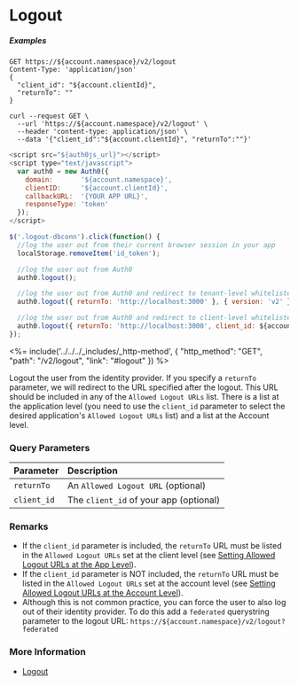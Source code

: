 # Logout

<h5 class="code-snippet-title">Examples</h5>

```http
GET https://${account.namespace}/v2/logout
Content-Type: 'application/json'
{
  "client_id": "${account.clientId}",
  "returnTo": ""
}
```

```shell
curl --request GET \
  --url 'https://${account.namespace}/v2/logout' \
  --header 'content-type: application/json' \
  --data '{"client_id":"${account.clientId}", "returnTo":""}'
```

```javascript
<script src="${auth0js_url}"></script>
<script type="text/javascript">
  var auth0 = new Auth0({
    domain:       '${account.namespace}',
    clientID:     '${account.clientId}',
    callbackURL:  '{YOUR APP URL}',
    responseType: 'token'
  });
</script>

$('.logout-dbconn').click(function() {
  //log the user out from their current browser session in your app
  localStorage.removeItem('id_token');

  //log the user out from Auth0
  auth0.logout();

  //log the user out from Auth0 and redirect to tenant-level whitelisted URL http://localhost:3000
  auth0.logout({ returnTo: 'http://localhost:3000' }, { version: 'v2' });

  //log the user out from Auth0 and redirect to client-level whitelisted URL http://localhost:3000
  auth0.logout({ returnTo: 'http://localhost:3000', client_id: ${account.clientId} }, { version: 'v2' });
});
```

<%= include('../../../_includes/_http-method', {
  "http_method": "GET",
  "path": "/v2/logout",
  "link": "#logout"
}) %>

Logout the user from the identity provider. If you specify a `returnTo` parameter, we will redirect to the URL specified after the logout. This URL should be included in any of the `Allowed Logout URLs` list. There is a list at the application level (you need to use the `client_id` parameter to select the desired application's `Allowed Logout URLs` list) and a list at the Account level.


### Query Parameters

| Parameter        | Description |
|:-----------------|:------------|
| `returnTo `      | An `Allowed Logout URL` (optional)|
| `client_id`      | The `client_id` of your app (optional) |


### Remarks

- If the `client_id` parameter is included, the `returnTo` URL must be listed in the `Allowed Logout URLs` set at the client level (see [Setting Allowed Logout URLs at the App Level](/logout#setting-allowed-logout-urls-at-the-app-level)).
- If the `client_id` parameter is NOT included, the `returnTo` URL must be listed in the `Allowed Logout URLs` set at the account level (see [Setting Allowed Logout URLs at the Account Level](/logout#setting-allowed-logout-urls-at-the-account-level)).
- Although this is not common practice, you can force the user to also log out of their identity provider. To do this add a `federated` querystring parameter to the logout URL: `https://${account.namespace}/v2/logout?federated`

### More Information
- [Logout](/logout)
